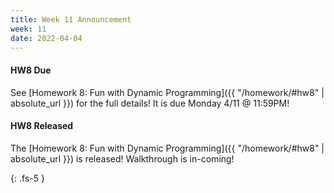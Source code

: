 ```yaml
---
title: Week 11 Announcement
week: 11
date: 2022-04-04
---
```


#### HW8 Due
See [Homework 8: Fun with Dynamic Programming]({{ "/homework/#hw8" | absolute_url }}) for the full details! It is due Monday 4/11 @ 11:59PM!

#### HW8 Released
The [Homework 8: Fun with Dynamic Programming]({{ "/homework/#hw8" | absolute_url }}) is released! Walkthrough is in-coming!


{: .fs-5 }